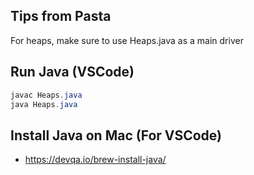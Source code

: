 ## Tips from Pasta
For heaps, make sure to use Heaps.java as a main driver

## Run Java (VSCode)
```java
javac Heaps.java
java Heaps.java
```

## Install Java on Mac (For VSCode)
- https://devqa.io/brew-install-java/